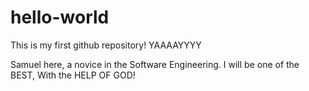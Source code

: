 # hello-world
This is my first github repository! YAAAAYYYY

Samuel here, a novice in the Software Engineering. 
I will be one of the BEST, With the HELP OF GOD!

